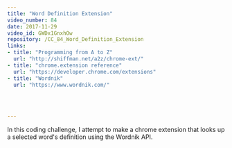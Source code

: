 ```yaml
---
title: "Word Definition Extension"
video_number: 84
date: 2017-11-29
video_id: GWDx1GnxhOw
repository: /CC_84_Word_Definition_Extension
links:
- title: "Programming from A to Z"  
  url: "http://shiffman.net/a2z/chrome-ext/"
- title: "chrome.extension reference"  
  url: "https://developer.chrome.com/extensions"
- title: "Wordnik"  
  url: "https://www.wordnik.com/"
  


  
---
```


In this coding challenge, I attempt to make a chrome extension that looks up a selected word's definition using the Wordnik API.

